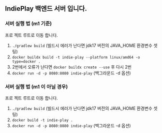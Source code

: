 ## IndiePlay 백엔드 서버 입니다.

### 서버 실행 법 (m1 기준)
프로 젝트 루트로 이동 합니다.
1. `./gradlew build` (빌드시 에러가 난다면 jdk17 버전의 JAVA_HOME 환경변수 셋팅)
2. `docker buildx build -t indie-play --platform linux/amd64 -o type=docker .`
3. 2번에서 오류가 난다면 `docker buildx create --use` 후 다시 2번
4. `docker run -d -p 8080:8080 indie-play` (백그라운드 -d 옵션)

### 서버 실행 법 (m1 이 아닐 경우)
프로 젝트 루트로 이동 합니다.
1. `./gradlew build` (빌드시 에러가 난다면 jdk17 버전의 JAVA_HOME 환경변수 셋팅)
2. `docker build -t indie-play .`
3. `docker run -d -p 8080:8080 indie-play` (백그라운드 -d 옵션)
